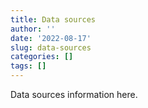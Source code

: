 ```yaml
---
title: Data sources
author: ''
date: '2022-08-17'
slug: data-sources
categories: []
tags: []
---
```


Data sources information here.
